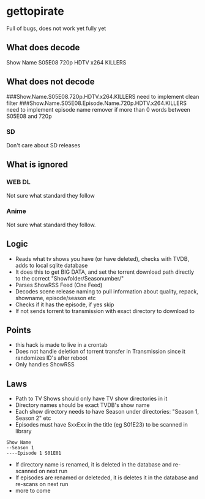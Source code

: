 # gettopirate
Full of bugs, does not work yet fully yet

## What does decode
Show Name S05E08 720p HDTV x264 KILLERS

## What does not decode
###Show.Name.S05E08.720p.HDTV.x264.KILLERS
need to implement clean filter
###Show.Name.S05E08.Episode.Name.720p.HDTV.x264.KILLERS
need to implement episode name remover if more than 0 words between S05E08 and 720p
### SD
Don't care about SD releases

## What is ignored
### WEB DL
Not sure what standard they follow
### Anime
Not sure what standard they follow.

## Logic
- Reads what tv shows you have (or have deleted), checks with TVDB, adds to local sqlite database
- It does this to get BIG DATA, and set the torrent download path directly to the correct "Showfolder/Seasonumber/"
- Parses ShowRSS Feed (One Feed)
- Decodes scene release naming to pull information about quality, repack, showname, episode/season etc
- Checks if it has the episode, if yes skip
- If not sends torrent to transmission with exact directory to download to

## Points

- this hack is made to live in a crontab
- Does not handle deletion of torrent transfer in Transmission since it randomizes ID's after reboot
- Only handles ShowRSS

## Laws 
- Path to TV Shows should only have TV show directories in it
- Directory names should be exact TVDB's show name
- Each show directory needs to have Season under directories: "Season 1, Season 2" etc
- Episodes must have SxxExx in the title (eg S01E23) to be scanned in library

```
Show Name
--Season 1
----Episode 1 S01E01
```

- If directory name is renamed, it is deleted in the database and re-scanned on next run
- If episodes are renamed or deleteded, it is deletes it in the database and re-scans on next run
- more to come
